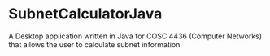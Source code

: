 SubnetCalculatorJava
====================

A Desktop application written in Java for COSC 4436 (Computer Networks) that allows the user to calculate subnet information

